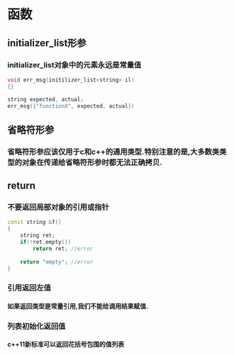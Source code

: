 # 函数

## initializer_list形参
### initializer_list对象中的元素永远是常量值

```cpp
void err_msg(initilizer_list<string> il)
{}

string expected, actual;
err_msg({"functionX", expected, actual})
```

## 省略符形参
### 省略符形参应该仅用于c和c++的通用类型.特别注意的是,大多数类类型的对象在传递给省略符形参时都无法正确拷贝.

## return
### 不要返回局部对象的引用或指针

```cpp
const string &f()
{
    string ret;
    if(!ret.empty())
        return ret; //error
    
    return "empty"; //error
}
```

### 引用返回左值
#### 如果返回类型是常量引用,我们不能给调用结果赋值.

### 列表初始化返回值
#### c++11新标准可以返回花括号包围的值列表